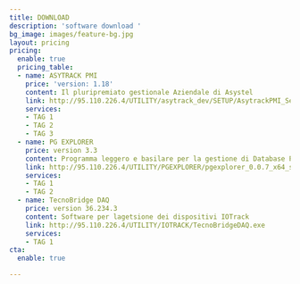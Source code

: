 ```yaml
---
title: DOWNLOAD
description: 'software download '
bg_image: images/feature-bg.jpg
layout: pricing
pricing:
  enable: true
  pricing_table:
  - name: ASYTRACK PMI
    price: 'version: 1.18'
    content: Il pluripremiato gestionale Aziendale di Asystel
    link: http://95.110.226.4/UTILITY/asytrack_dev/SETUP/AsytrackPMI_Setup.exe
    services:
    - TAG 1
    - TAG 2
    - TAG 3
  - name: PG EXPLORER
    price: version 3.3
    content: Programma leggero e basilare per la gestione di Database PostgreSQL
    link: http://95.110.226.4/UTILITY/PGEXPLORER/pgexplorer_0.0.7_x64_setup.exe
    services:
    - TAG 1
    - TAG 2
  - name: TecnoBridge DAQ
    price: version 36.234.3
    content: Software per lagetsione dei dispositivi IOTrack
    link: http://95.110.226.4/UTILITY/IOTRACK/TecnoBridgeDAQ.exe
    services:
    - TAG 1
cta:
  enable: true

---
```

